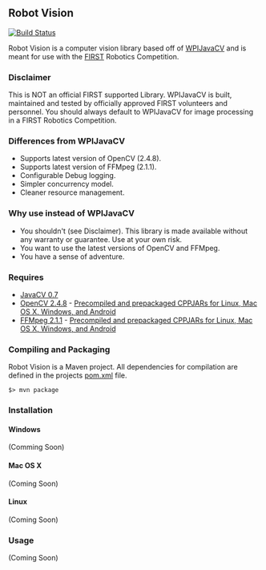 ## Robot Vision

[![Build Status](https://travis-ci.org/frc-team-342/frc-team342-robot-vision.png?branch=master)](https://travis-ci.org/frc-team-342/frc-team342-robot-vision)

Robot Vision is a computer vision library based off of [WPIJavaCV](http://firstforge.wpi.edu/integration/viewcvs/viewcvs.cgi/trunk/WPIJavaCV/?root=smart_dashboard&system=exsy1002) and is meant for use with the [FIRST](http://www.usfirst.org) Robotics Competition.

### Disclaimer

This is NOT an official FIRST supported Library.  WPIJavaCV is built, maintained and tested by officially approved FIRST volunteers and personnel.  You should always default to WPIJavaCV for image processing in a FIRST Robotics Competition.

### Differences from WPIJavaCV

* Supports latest version of OpenCV (2.4.8).
* Supports latest version of FFMpeg (2.1.1).
* Configurable Debug logging.
* Simpler concurrency model.
* Cleaner resource management.

### Why use instead of WPIJavaCV

* You shouldn't (see Disclaimer).  This library is made available without any warranty or guarantee.  Use at your own risk.
* You want to use the latest versions of OpenCV and FFMpeg.
* You have a sense of adventure.

### Requires

* [JavaCV 0.7](https://code.google.com/p/javacv/)
* [OpenCV 2.4.8](http://sourceforge.net/projects/opencvlibrary/files/) - [Precompiled and prepackaged CPPJARs for Linux, Mac OS X, Windows, and Android](http://code.google.com/p/javacv/downloads/list)
* [FFMpeg 2.1.1](http://ffmpeg.org/download.html) - [Precompiled and prepackaged CPPJARs for Linux, Mac OS X, Windows, and Android](http://code.google.com/p/javacv/downloads/list)

### Compiling and Packaging

Robot Vision is a Maven project.  All dependencies for compilation are defined in the projects [pom.xml](pom.xml) file.

```
$> mvn package
```

### Installation

#### Windows

(Comming Soon)

#### Mac OS X

(Coming Soon)

#### Linux

(Coming Soon)

### Usage

(Coming Soon)
